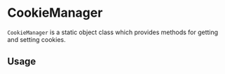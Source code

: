 # CookieManager

```CookieManager``` is a static object class which provides methods for getting and setting cookies.

## Usage
```javascript

```
